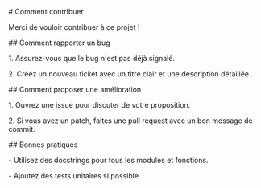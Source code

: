 \# Comment contribuer



Merci de vouloir contribuer à ce projet !



\## Comment rapporter un bug



1\. Assurez-vous que le bug n'est pas déjà signalé.

2\. Créez un nouveau ticket avec un titre clair et une description détaillée.



\## Comment proposer une amélioration



1\. Ouvrez une issue pour discuter de votre proposition.

2\. Si vous avez un patch, faites une pull request avec un bon message de commit.



\## Bonnes pratiques



\- Utilisez des docstrings pour tous les modules et fonctions.

\- Ajoutez des tests unitaires si possible.

